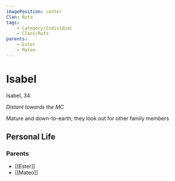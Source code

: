 ```yaml
---
imagePosition: center
Clan: Ruto
tags:
    - Category/Individual
    - Clans/Ruto
parents:
    - Ester
    - Mateo
---
```


# Isabel

Isabel, 34

_Distant towards the MC_

Mature and down-to-earth; they look out for other family members

## Personal Life

### Parents

-   [[Ester]]
-   [[Mateo]]
